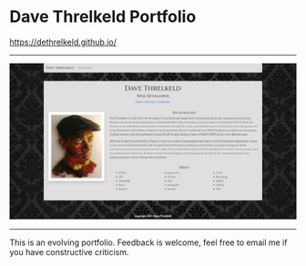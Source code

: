 # Dave Threlkeld Portfolio

https://dethrelkeld.github.io/

---
![Photo of website home page](/assets/images/Portfolio.JPG "Dave Portfolio")

---

This is an evolving portfolio. Feedback is welcome, feel free to email me if you have constructive criticism.





